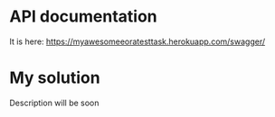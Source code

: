 # API documentation
It is here:
https://myawesomeeoratesttask.herokuapp.com/swagger/
# My solution
Description will be soon